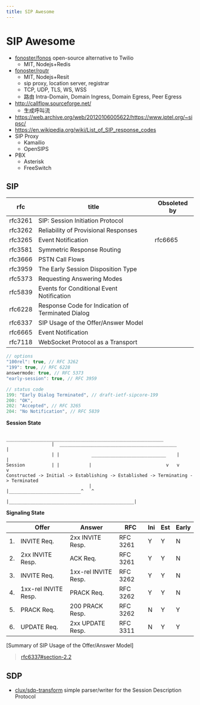 ```yaml
---
title: SIP Awesome
---
```


# SIP Awesome

- [fonoster/fonos](https://github.com/fonoster/fonos)
  open-source alternative to Twilio
  - MIT, Nodejs+Redis
- [fonoster/routr](https://github.com/fonoster/routr)
  - MIT, Nodejs+Resit
  - sip proxy, location server, registrar
  - TCP, UDP, TLS, WS, WSS
  - 路由 Intra-Domain, Domain Ingress, Domain Egress, Peer Egress
- http://callflow.sourceforge.net/
  - 生成呼叫流
- https://web.archive.org/web/20120106005622/https://www.iptel.org/~sipsc/
- https://en.wikipedia.org/wiki/List_of_SIP_response_codes
- SIP Proxy
  - Kamailio
  - OpenSIPS
- PBX
  - Asterisk
  - FreeSwitch

## SIP

| rfc     | title                                             | Obsoleted by |
| ------- | ------------------------------------------------- | ------------ |
| rfc3261 | SIP: Session Initiation Protocol                  |
| rfc3262 | Reliability of Provisional Responses              |
| rfc3265 | Event Notification                                | rfc6665      |
| rfc3581 | Symmetric Response Routing                        |
| rfc3666 | PSTN Call Flows                                   |
| rfc3959 | The Early Session Disposition Type                |
| rfc5373 | Requesting Answering Modes                        |
| rfc5839 | Events for Conditional Event Notification         |
| rfc6228 | Response Code for Indication of Terminated Dialog |
| rfc6337 | SIP Usage of the Offer/Answer Model               |
| rfc6665 | Event Notification                                |
| rfc7118 | WebSocket Protocol as a Transport                 |

```js
// options
"100rel": true, // RFC 3262
"199": true, // RFC 6228
answermode: true, // RFC 5373
"early-session": true, // RFC 3959

// status code
199: "Early Dialog Terminated", // draft-ietf-sipcore-199
200: "OK",
202: "Accepted", // RFC 3265
204: "No Notification", // RFC 5839
```

**Session State**

```
                  ___________________________________________________________
                 |  ____________________________________________             |
                 | |            ____________________________    |            |
Session          | |           |                            v   v            v
Constructed -> Initial -> Establishing -> Established -> Terminating -> Terminated
                               |               |___________________________^   ^
                               |_______________________________________________|
```

**Signaling State**

|     | Offer                | Answer               | RFC      | Ini | Est | Early |
| --- | -------------------- | -------------------- | -------- | --- | --- | ----- |
| 1.  | INVITE Req.          | 2xx INVITE Resp.     | RFC 3261 | Y   | Y   | N     |
| 2.  | 2xx INVITE Resp.     | ACK Req.             | RFC 3261 | Y   | Y   | N     |
| 3.  | INVITE Req.          | 1xx-rel INVITE Resp. | RFC 3262 | Y   | Y   | N     |
| 4.  | 1xx-rel INVITE Resp. | PRACK Req.           | RFC 3262 | Y   | Y   | N     |
| 5.  | PRACK Req.           | 200 PRACK Resp.      | RFC 3262 | N   | Y   | Y     |
| 6.  | UPDATE Req.          | 2xx UPDATE Resp.     | RFC 3311 | N   | Y   | Y     |

[Summary of SIP Usage of the Offer/Answer Model]

> [rfc6337#section-2.2](https://datatracker.ietf.org/doc/html/rfc6337#section-2.2)

## SDP

- [clux/sdp-transform](https://github.com/clux/sdp-transform)
  simple parser/writer for the Session Description Protocol
